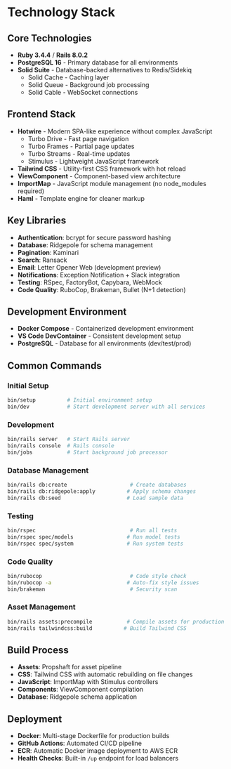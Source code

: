 # Technology Stack

## Core Technologies

- **Ruby 3.4.4** / **Rails 8.0.2**
- **PostgreSQL 16** - Primary database for all environments
- **Solid Suite** - Database-backed alternatives to Redis/Sidekiq
  - Solid Cache - Caching layer
  - Solid Queue - Background job processing
  - Solid Cable - WebSocket connections

## Frontend Stack

- **Hotwire** - Modern SPA-like experience without complex JavaScript
  - Turbo Drive - Fast page navigation
  - Turbo Frames - Partial page updates
  - Turbo Streams - Real-time updates
  - Stimulus - Lightweight JavaScript framework
- **Tailwind CSS** - Utility-first CSS framework with hot reload
- **ViewComponent** - Component-based view architecture
- **ImportMap** - JavaScript module management (no node_modules required)
- **Haml** - Template engine for cleaner markup

## Key Libraries

- **Authentication**: bcrypt for secure password hashing
- **Database**: Ridgepole for schema management
- **Pagination**: Kaminari
- **Search**: Ransack
- **Email**: Letter Opener Web (development preview)
- **Notifications**: Exception Notification + Slack integration
- **Testing**: RSpec, FactoryBot, Capybara, WebMock
- **Code Quality**: RuboCop, Brakeman, Bullet (N+1 detection)

## Development Environment

- **Docker Compose** - Containerized development environment
- **VS Code DevContainer** - Consistent development setup
- **PostgreSQL** - Database for all environments (dev/test/prod)

## Common Commands

### Initial Setup
```bash
bin/setup          # Initial environment setup
bin/dev            # Start development server with all services
```

### Development
```bash
bin/rails server   # Start Rails server
bin/rails console  # Rails console
bin/jobs           # Start background job processor
```

### Database Management
```bash
bin/rails db:create                    # Create databases
bin/rails db:ridgepole:apply          # Apply schema changes
bin/rails db:seed                     # Load sample data
```

### Testing
```bash
bin/rspec                              # Run all tests
bin/rspec spec/models                 # Run model tests
bin/rspec spec/system                 # Run system tests
```

### Code Quality
```bash
bin/rubocop                            # Code style check
bin/rubocop -a                        # Auto-fix style issues
bin/brakeman                           # Security scan
```

### Asset Management
```bash
bin/rails assets:precompile           # Compile assets for production
bin/rails tailwindcss:build          # Build Tailwind CSS
```

## Build Process

- **Assets**: Propshaft for asset pipeline
- **CSS**: Tailwind CSS with automatic rebuilding on file changes
- **JavaScript**: ImportMap with Stimulus controllers
- **Components**: ViewComponent compilation
- **Database**: Ridgepole schema application

## Deployment

- **Docker**: Multi-stage Dockerfile for production builds
- **GitHub Actions**: Automated CI/CD pipeline
- **ECR**: Automatic Docker image deployment to AWS ECR
- **Health Checks**: Built-in `/up` endpoint for load balancers